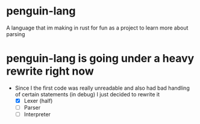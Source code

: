 # penguin-lang
A language that im making in rust for fun as a project to learn more about parsing

# penguin-lang is going under a heavy rewrite right now
- Since I the first code was really unreadable and also had bad handling of certain statements (in debug) I just decided to rewrite it
  - [x] Lexer (half)
  - [ ] Parser
  - [ ] Interpreter
